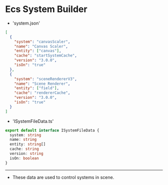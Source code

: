 # Ecs System Builder

- 'system.json'

```json
[
  {
    "system": "canvasScaler",
    "name": "Canvas Scaler",
    "entity": ["canvas"],
    "cache": "startSystemCache",
    "version": "3.0.0",
    "isOn": "true"
  },
  {
    "system": "sceneRendererV3",
    "name": "Scene Renderer",
    "entity": ["field"],
    "cache": "rendererCache",
    "version": "3.0.0",
    "isOn": "true"
  }
]
```

- 'ISystemFileData.ts'

```typescript
export default interface ISystemFileData {
  system: string
  name: string
  entity: string[]
  cache: string
  version: string
  isOn: boolean
}
```

---

- These data are used to control systems in scene.
